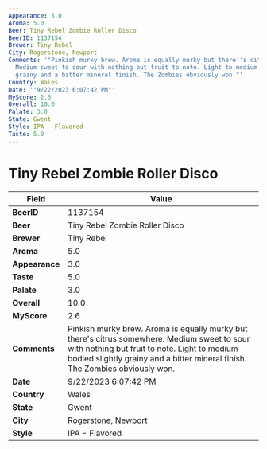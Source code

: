 ```yaml
---
Appearance: 3.0
Aroma: 5.0
Beer: Tiny Rebel Zombie Roller Disco
BeerID: 1137154
Brewer: Tiny Rebel
City: Rogerstone, Newport
Comments: '"Pinkish murky brew. Aroma is equally murky but there''s citrus somewhere.
  Medium sweet to sour with nothing but fruit to note. Light to medium bodied slightly
  grainy and a bitter mineral finish. The Zombies obviously won."'
Country: Wales
Date: '"9/22/2023 6:07:42 PM"'
MyScore: 2.6
Overall: 10.0
Palate: 3.0
State: Gwent
Style: IPA - Flavored
Taste: 5.0
---
```


# Tiny Rebel Zombie Roller Disco

| Field         | Value |
|---------------|-------|
| **BeerID** | 1137154 |
| **Beer** | Tiny Rebel Zombie Roller Disco |
| **Brewer** | Tiny Rebel |
| **Aroma** | 5.0 |
| **Appearance** | 3.0 |
| **Taste** | 5.0 |
| **Palate** | 3.0 |
| **Overall** | 10.0 |
| **MyScore** | 2.6 |
| **Comments** | Pinkish murky brew. Aroma is equally murky but there's citrus somewhere. Medium sweet to sour with nothing but fruit to note. Light to medium bodied slightly grainy and a bitter mineral finish. The Zombies obviously won. |
| **Date** | 9/22/2023 6:07:42 PM |
| **Country** | Wales |
| **State** | Gwent |
| **City** | Rogerstone, Newport |
| **Style** | IPA - Flavored |
